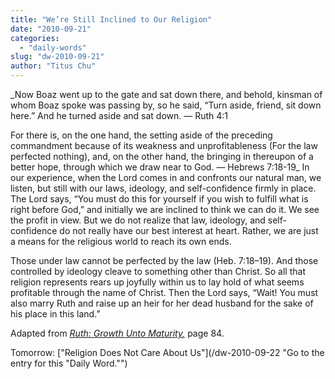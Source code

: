 ```yaml
---
title: "We’re Still Inclined to Our Religion"
date: "2010-09-21"
categories: 
  - "daily-words"
slug: "dw-2010-09-21"
author: "Titus Chu"
---
```


_Now Boaz went up to the gate and sat down there, and behold, kinsman of whom Boaz spoke was passing by, so he said, “Turn aside, friend, sit down here.” And he turned aside and sat down. — Ruth 4:1

For there is, on the one hand, the setting aside of the preceding commandment because of its weakness and unprofitableness (For the law perfected nothing), and, on the other hand, the bringing in thereupon of a better hope, through which we draw near to God. — Hebrews 7:18-19_ In our experience, when the Lord comes in and confronts our natural man, we listen, but still with our laws, ideology, and self-confidence firmly in place. The Lord says, “You must do this for yourself if you wish to fulfill what is right before God,” and initially we are inclined to think we can do it. We see the profit in view. But we do not realize that law, ideology, and self-confidence do not really have our best interest at heart. Rather, we are just a means for the religious world to reach its own ends.

Those under law cannot be perfected by the law (Heb. 7:18–19). And those controlled by ideology cleave to something other than Christ. So all that religion represents rears up joyfully within us to lay hold of what seems profitable through the name of Christ. Then the Lord says, “Wait! You must also marry Ruth and raise up an heir for her dead husband for the sake of his place in this land.”

Adapted from _[Ruth: Growth Unto Maturity](/book-ruth/ "Go to the listing for this book.")[,](/book-journey/ "Go to the listing for this book.")_ page 84.

Tomorrow: ["Religion Does Not Care About Us"](/dw-2010-09-22 "Go to the entry for this "Daily Word."")
